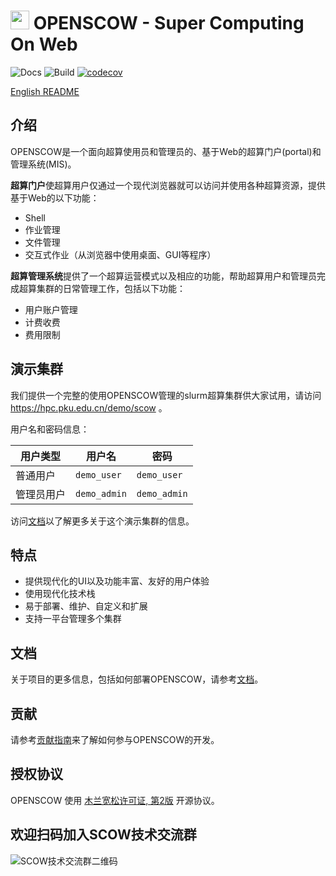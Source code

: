 # <img src="apps/portal-web/assets/icons/192.png" height="30px" /> OPENSCOW - Super Computing On Web

![Docs](https://github.com/PKUHPC/SCOW/actions/workflows/docs.yaml/badge.svg)
![Build](https://github.com/PKUHPC/SCOW/actions/workflows/test-build-publish.yaml/badge.svg)
[![codecov](https://codecov.io/gh/PKUHPC/SCOW/branch/master/graph/badge.svg?token=S9JCB2DXML)](https://codecov.io/gh/PKUHPC/SCOW)

[English README](./README.en.md)

## 介绍

OPENSCOW是一个面向超算使用员和管理员的、基于Web的超算门户(portal)和管理系统(MIS)。

**超算门户**使超算用户仅通过一个现代浏览器就可以访问并使用各种超算资源，提供基于Web的以下功能：

- Shell
- 作业管理
- 文件管理
- 交互式作业（从浏览器中使用桌面、GUI等程序）

**超算管理系统**提供了一个超算运营模式以及相应的功能，帮助超算用户和管理员完成超算集群的日常管理工作，包括以下功能：

- 用户账户管理
- 计费收费
- 费用限制

## 演示集群

我们提供一个完整的使用OPENSCOW管理的slurm超算集群供大家试用，请访问 https://hpc.pku.edu.cn/demo/scow 。

用户名和密码信息：

| 用户类型   | 用户名       | 密码         |
| ---------- | ------------ | ------------ |
| 普通用户   | `demo_user`  | `demo_user`  |
| 管理员用户 | `demo_admin` | `demo_admin` |

访问[文档](https://pkuhpc.github.io/SCOW/docs/info#%E4%BD%93%E9%AA%8C%E7%8E%AF%E5%A2%83)以了解更多关于这个演示集群的信息。

## 特点

- 提供现代化的UI以及功能丰富、友好的用户体验
- 使用现代化技术栈
- 易于部署、维护、自定义和扩展
- 支持一平台管理多个集群

## 文档

关于项目的更多信息，包括如何部署OPENSCOW，请参考[文档](https://pkuhpc.github.io/SCOW)。

## 贡献

请参考[贡献指南](https://pkuhpc.github.io/SCOW/docs/contribution)来了解如何参与OPENSCOW的开发。

## 授权协议

OPENSCOW 使用 [木兰宽松许可证, 第2版](http://license.coscl.org.cn/MulanPSL2) 开源协议。

## 欢迎扫码加入SCOW技术交流群

![SCOW技术交流群二维码](docs/static/img/scow_qrcode.png)
